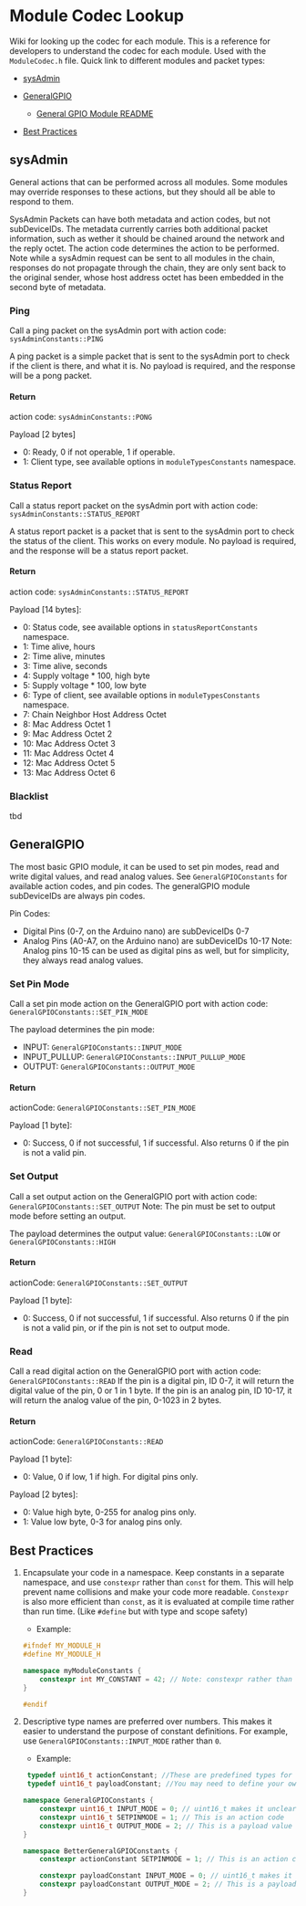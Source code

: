 # Module Codec Lookup

Wiki for looking up the codec for each module. This is a reference for developers to understand the codec for each module. Used with the `ModuleCodec.h` file. Quick link to different modules and packet types:

- [sysAdmin](#sysAdmin)
- [GeneralGPIO](#GeneralGPIO)

  - [General GPIO Module README](../Modules/GPIO%20ROI%20Module/README.md)

- [Best Practices](#best-practices)

## sysAdmin

General actions that can be performed across all modules. Some modules may override responses to these actions, but they should all be able to respond to them.

SysAdmin Packets can have both metadata and action codes, but not subDeviceIDs. The metadata currently carries both additional packet information, such as wether it should be chained around the network and the reply octet. The action code determines the action to be performed. Note while a sysAdmin request can be sent to all modules in the chain, responses do not propagate through the chain, they are only sent back to the original sender, whose host address octet has been embedded in the second byte of metadata.

### Ping

Call a ping packet on the sysAdmin port with action code: `sysAdminConstants::PING`

A ping packet is a simple packet that is sent to the sysAdmin port to check if the client is there, and what it is.
No payload is required, and the response will be a pong packet.

#### Return

action code: `sysAdminConstants::PONG`

Payload [2 bytes]

- 0: Ready, 0 if not operable, 1 if operable.
- 1: Client type, see available options in `moduleTypesConstants` namespace.

### Status Report

Call a status report packet on the sysAdmin port with action code: `sysAdminConstants::STATUS_REPORT`

A status report packet is a packet that is sent to the sysAdmin port to check the status of the client. This works on every module.
No payload is required, and the response will be a status report packet.

#### Return

action code: `sysAdminConstants::STATUS_REPORT`

Payload [14 bytes]:

- 0: Status code, see available options in `statusReportConstants` namespace.
- 1: Time alive, hours
- 2: Time alive, minutes
- 3: Time alive, seconds
- 4: Supply voltage \* 100, high byte
- 5: Supply voltage \* 100, low byte
- 6: Type of client, see available options in `moduleTypesConstants` namespace.
- 7: Chain Neighbor Host Address Octet
- 8: Mac Address Octet 1
- 9: Mac Address Octet 2
- 10: Mac Address Octet 3
- 11: Mac Address Octet 4
- 12: Mac Address Octet 5
- 13: Mac Address Octet 6

### Blacklist

tbd

## GeneralGPIO

The most basic GPIO module, it can be used to set pin modes, read and write digital values, and read analog values.
See `GeneralGPIOConstants` for available action codes, and pin codes. The generalGPIO module subDeviceIDs are always pin codes.

Pin Codes:

- Digital Pins (0-7, on the Arduino nano) are subDeviceIDs 0-7
- Analog Pins (A0-A7, on the Arduino nano) are subDeviceIDs 10-17 Note: Analog pins 10-15 can be used as digital pins as well, but for simplicity, they always read analog values.

### Set Pin Mode

Call a set pin mode action on the GeneralGPIO port with action code: `GeneralGPIOConstants::SET_PIN_MODE`

The payload determines the pin mode:

- INPUT: `GeneralGPIOConstants::INPUT_MODE`
- INPUT_PULLUP: `GeneralGPIOConstants::INPUT_PULLUP_MODE`
- OUTPUT: `GeneralGPIOConstants::OUTPUT_MODE`

#### Return

actionCode: `GeneralGPIOConstants::SET_PIN_MODE`

Payload [1 byte]:

- 0: Success, 0 if not successful, 1 if successful. Also returns 0 if the pin is not a valid pin.

### Set Output

Call a set output action on the GeneralGPIO port with action code: `GeneralGPIOConstants::SET_OUTPUT`
Note: The pin must be set to output mode before setting an output.

The payload determines the output value:
`GeneralGPIOConstants::LOW` or `GeneralGPIOConstants::HIGH`

#### Return

actionCode: `GeneralGPIOConstants::SET_OUTPUT`

Payload [1 byte]:

- 0: Success, 0 if not successful, 1 if successful. Also returns 0 if the pin is not a valid pin, or if the pin is not set to output mode.

### Read

Call a read digital action on the GeneralGPIO port with action code: `GeneralGPIOConstants::READ`
If the pin is a digital pin, ID 0-7, it will return the digital value of the pin, 0 or 1 in 1 byte.
If the pin is an analog pin, ID 10-17, it will return the analog value of the pin, 0-1023 in 2 bytes.

#### Return

actionCode: `GeneralGPIOConstants::READ`

Payload [1 byte]:

- 0: Value, 0 if low, 1 if high. For digital pins only.

Payload [2 bytes]:

- 0: Value high byte, 0-255 for analog pins only.
- 1: Value low byte, 0-3 for analog pins only.

## Best Practices

1. Encapsulate your code in a namespace. Keep constants in a separate namespace, and use `constexpr` rather than `const` for them. This will help prevent name collisions and make your code more readable. `Constexpr` is also more efficient than `const`, as it is evaluated at compile time rather than run time. (Like `#define` but with type and scope safety)

   - Example:

   ```cpp
   #ifndef MY_MODULE_H
   #define MY_MODULE_H

   namespace myModuleConstants {
       constexpr int MY_CONSTANT = 42; // Note: constexpr rather than const
   }

   #endif
   ```

2. Descriptive type names are preferred over numbers. This makes it easier to understand the purpose of constant definitions. For example, use `GeneralGPIOConstants::INPUT_MODE` rather than `0`.

   - Example:

   ```cpp
    typedef uint16_t actionConstant; //These are predefined types for the sake of clarity (They are not namespaced)
    typedef uint16_t payloadConstant; //You may need to define your own types, please keep them within the module namespace

   namespace GeneralGPIOConstants {
       constexpr uint16_t INPUT_MODE = 0; // uint16_t makes it unclear the purpose of the constant (This is a payload value)
       constexpr uint16_t SETPINMODE = 1; // This is an action code
       constexpr uint16_t OUTPUT_MODE = 2; // This is a payload value
   }

   namespace BetterGeneralGPIOConstants {
       constexpr actionConstant SETPINMODE = 1; // This is an action code

       constexpr payloadConstant INPUT_MODE = 0; // uint16_t makes it unclear the purpose of the constant (This is a payload value)
       constexpr payloadConstant OUTPUT_MODE = 2; // This is a payload value
   }
   ```
